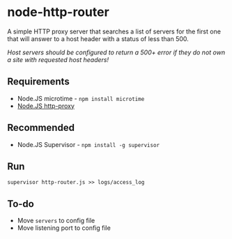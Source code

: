 node-http-router
================
A simple HTTP proxy server that searches a list of servers for the first one that will answer to a host header with a status of less than 500.

_Host servers should be configured to return a 500+ error if they do not own a site with requested host headers!_


Requirements
------------
* Node.JS microtime - <code>npm install microtime</code>
* [Node.JS http-proxy](https://github.com/nodejitsu/node-http-proxy)


Recommended
-----------
* Node.JS Supervisor - <code>npm install -g supervisor</code>


Run
---
<code>supervisor http-router.js >> logs/access_log</code>


To-do
-----
* Move <code>servers</code> to config file
* Move listening port to config file

